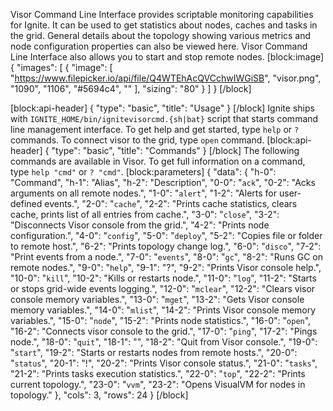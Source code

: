 Visor Command Line Interface provides scriptable monitoring capabilities for Ignite. It can be used to get statistics about nodes, caches and tasks in the grid. General details about the topology showing various metrics and node configuration properties can also be viewed here. Visor Command Line Interface also allows you to start and stop remote nodes.
[block:image]
{
  "images": [
    {
      "image": [
        "https://www.filepicker.io/api/file/Q4WTEhAcQVCchwIWGiSB",
        "visor.png",
        "1090",
        "1106",
        "#5694c4",
        ""
      ],
      "sizing": "80"
    }
  ]
}
[/block]

[block:api-header]
{
  "type": "basic",
  "title": "Usage"
}
[/block]
Ignite ships with `IGNITE_HOME/bin/ignitevisorcmd.{sh|bat}` script that starts command line management interface.
To get help and get started, type `help` or `?` commands. To connect visor to the grid, type `open` command.
[block:api-header]
{
  "type": "basic",
  "title": "Commands"
}
[/block]
The following commands are available in Visor. To get full information on a command, type `help "cmd"` or `? "cmd"`.
[block:parameters]
{
  "data": {
    "h-0": "Command",
    "h-1": "Alias",
    "h-2": "Description",
    "0-0": "`ack`",
    "0-2": "Acks arguments on all remote nodes.",
    "1-0": "`alert`",
    "1-2": "Alerts for user-defined events.",
    "2-0": "`cache`",
    "2-2": "Prints cache statistics, clears cache, prints list of all entries from cache.",
    "3-0": "`close`",
    "3-2": "Disconnects Visor console from the grid.",
    "4-2": "Prints node configuration.",
    "4-0": "`config`",
    "5-0": "`deploy`",
    "5-2": "Copies file or folder to remote host.",
    "6-2": "Prints topology change log.",
    "6-0": "`disco`",
    "7-2": "Print events from a node.",
    "7-0": "`events`",
    "8-0": "`gc`",
    "8-2": "Runs GC on remote nodes.",
    "9-0": "`help`",
    "9-1": "?",
    "9-2": "Prints Visor console help.",
    "10-0": "`kill`",
    "10-2": "Kills or restarts node.",
    "11-0": "`log`",
    "11-2": "Starts or stops grid-wide events logging.",
    "12-0": "`mclear`",
    "12-2": "Clears visor console memory variables.",
    "13-0": "`mget`",
    "13-2": "Gets Visor console memory variables.",
    "14-0": "`mlist`",
    "14-2": "Prints Visor console memory variables.",
    "15-0": "`node`",
    "15-2": "Prints node statistics.",
    "16-0": "`open`",
    "16-2": "Connects visor console to the grid.",
    "17-0": "`ping`",
    "17-2": "Pings node.",
    "18-0": "`quit`",
    "18-1": "",
    "18-2": "Quit from Visor console.",
    "19-0": "`start`",
    "19-2": "Starts or restarts nodes from remote hosts.",
    "20-0": "`status`",
    "20-1": "!",
    "20-2": "Prints Visor console status.",
    "21-0": "`tasks`",
    "21-2": "Prints tasks execution statistics.",
    "22-0": "`top`",
    "22-2": "Prints current topology.",
    "23-0": "`vvm`",
    "23-2": "Opens VisualVM for nodes in topology."
  },
  "cols": 3,
  "rows": 24
}
[/block]
